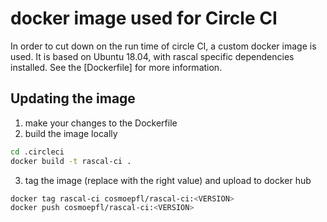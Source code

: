# docker image used for Circle CI

In order to cut down on the run time of circle CI, a custom docker image is
used. It is based on Ubuntu 18.04, with rascal specific dependencies installed.
See the [Dockerfile] for more information.

## Updating the image

1. make your changes to the Dockerfile
2. build the image locally
```bash
cd .circleci
docker build -t rascal-ci .
```
3. tag the image (replace <VERSION> with the right value) and upload to docker hub
```bash
docker tag rascal-ci cosmoepfl/rascal-ci:<VERSION>
docker push cosmoepfl/rascal-ci:<VERSION>
```
